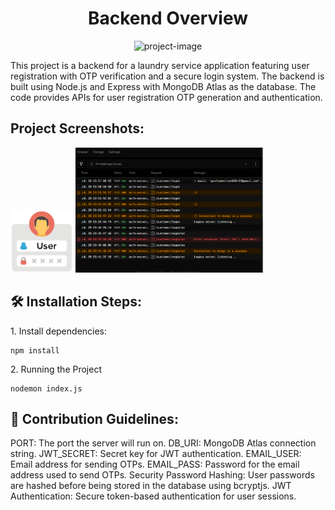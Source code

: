 <h1 align="center" id="title">Backend Overview</h1>

<p align="center"><img src="" alt="project-image"></p>

<p id="description">This project is a backend for a laundry service application featuring user registration with OTP verification and a secure login system. The backend is built using Node.js and Express with MongoDB Atlas as the database. The code provides APIs for user registration OTP generation and authentication.</p>

<h2>Project Screenshots:</h2>

<img src="https://raw.githubusercontent.com/Gautham020/login-app/master/public/fv.png" alt="project-screenshot" width="100" height="100/">

<img src="https://raw.githubusercontent.com/Gautham020/login-app/master/public/server.png" alt="project-screenshot" width="300" height="200/">

<h2>🛠️ Installation Steps:</h2>

<p>1. Install dependencies:</p>

```
npm install
```

<p>2. Running the Project</p>

```
nodemon index.js
```

<h2>🍰 Contribution Guidelines:</h2>

PORT: The port the server will run on. DB\_URI: MongoDB Atlas connection string. JWT\_SECRET: Secret key for JWT authentication. EMAIL\_USER: Email address for sending OTPs. EMAIL\_PASS: Password for the email address used to send OTPs. Security Password Hashing: User passwords are hashed before being stored in the database using bcryptjs. JWT Authentication: Secure token-based authentication for user sessions.
